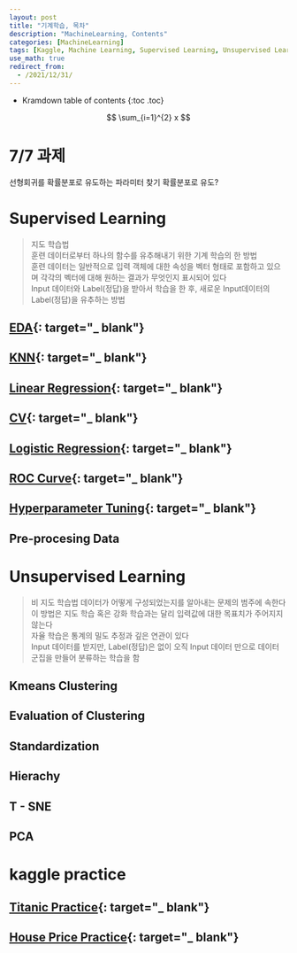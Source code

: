 ```yaml
---
layout: post
title: "기계학습, 목차"
description: "MachineLearning, Contents"
categories: [MachineLearning]
tags: [Kaggle, Machine Learning, Supervised Learning, Unsupervised Learning, EDA, KNN, Regression, CV, ROC Curve, Hyperparameter Tuning, Pre-procesing Data, Kmeans Clustering, Standardizaion, Hierachy, T-SNE, PCA]
use_math: true
redirect_from:
  - /2021/12/31/
---
```


* Kramdown table of contents
{:toc .toc}



                  
$$ \sum_{i=1}^{2} x $$
                            
                       


# 7/7 과제    
선형회귀를 확률분포로 유도하는 파라미터 찾기
확률분포로 유도? 

# Supervised Learning    
> 지도 학습법     
> 훈련 데이터로부터 하나의 함수를 유추해내기 위한 기계 학습의 한 방법     
> 훈련 데이터는 일반적으로 입력 객체에 대한 속성을 벡터 형태로 포함하고 있으며 각각의 벡터에 대해 원하는 결과가 무엇인지 표시되어 있다    
> Input 데이터와 Label(정답)을 받아서 학습을 한 후, 새로운 Input데이터의 Label(정답)을 유추하는 방법    

## [EDA](https://aristohyun.github.io/blog/2021/06/17/EDA/){: target="_ blank"}    

## [KNN](https://aristohyun.github.io/blog/2021/06/18/KNN/){: target="_ blank"}    

## [Linear Regression](https://aristohyun.github.io/blog/2021/06/25/Linear-Regression/){: target="_ blank"}    

## [CV](https://aristohyun.github.io/blog/2021/06/26/Cross-Validation/){: target="_ blank"}    

## [Logistic Regression](https://aristohyun.github.io/blog/2021/07/01/Logistic-Regression/){: target="_ blank"}

## [ROC Curve](https://aristohyun.github.io/blog/2021/07/02/ROC-Curve/){: target="_ blank"}    

## [Hyperparameter Tuning](https://aristohyun.github.io/blog/2021/07/03/Hyperparameter-Tuning/){: target="_ blank"}    

## Pre-procesing Data


# Unsupervised Learning    
> 비 지도 학습법
> 데이터가 어떻게 구성되었는지를 알아내는 문제의 범주에 속한다   
> 이 방법은 지도 학습 혹은 강화 학습과는 달리 입력값에 대한 목표치가 주어지지 않는다     
> 자율 학습은 통계의 밀도 추정과 깊은 연관이 있다    
> Input 데이터를 받지만, Label(정답)은 없이 오직 Input 데이터 만으로 데이터 군집을 만들어 분류하는 학습을 함    

## Kmeans Clustering

## Evaluation of Clustering

## Standardization

## Hierachy

## T - SNE

## PCA


# kaggle practice    

## [Titanic Practice](https://aristohyun.github.io/blog/2021/06/19/Titanic/){: target="_ blank"}    

## [House Price Practice](https://aristohyun.github.io/blog/2021/06/27/House-Price/){: target="_ blank"}    
